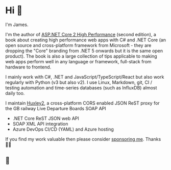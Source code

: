 # Hi 👋

I'm James.

I'm the author of [ASP.NET Core 2 High Performance](https://unop.uk/book/) (second edition), a book about creating high performance web apps with C# and .NET Core (an open source and cross-platform framework from Microsoft - they are dropping the "Core" branding from .NET 5 onwards but it is the same open product).
The book is also a large collection of tips applicable to making web apps perform well in any language or framework, full-stack from hardware to frontend.

I mainly work with C#, .NET and JavaScript/TypeScript/React but also work regularly with Python (v3 but also v2).
I use Linux, Markdown, git, CI / testing automation and time-series databases (such as InfluxDB) almost daily too.

I maintain [Huxley2](https://github.com/jpsingleton/Huxley2), a cross-platform CORS enabled JSON ReST proxy for the GB railway Live Departure Boards SOAP API
  - .NET Core ReST JSON web API
  - SOAP XML API integration
  - Azure DevOps CI/CD (YAML) and Azure hosting

If you find my work valuable then please consider [sponsoring me](https://github.com/sponsors/jpsingleton). Thanks🕴🏻 

## 💚
